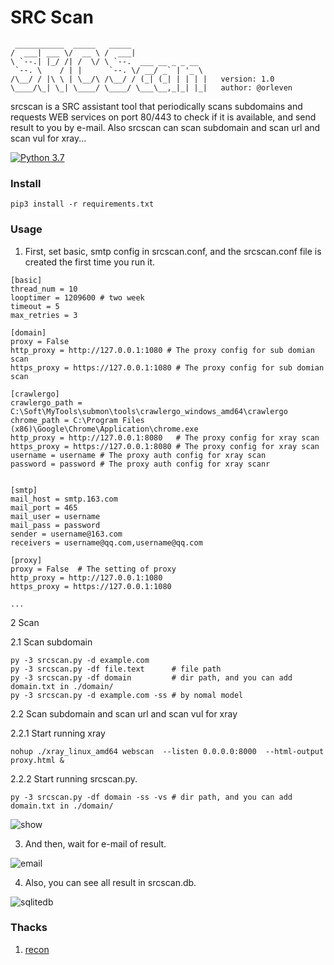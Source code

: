 # SRC Scan

```
 ___________  _____   _____                 
/  ___| ___ \/  __ \ /  ___|                
\ `--.| |_/ /| /  \/ \ `--.  ___ __ _ _ __  
 `--. \    / | |      `--. \/ __/ _` | '_ \ 
/\__/ / |\ \ | \__/\ /\__/ / (_| (_| | | | |   version: 1.0
\____/\_| \_| \____/ \____/ \___\__,_|_| |_|   author: @orleven                                                                      
```

srcscan is a SRC assistant tool that periodically scans subdomains and requests WEB services on port 80/443 to check if it is available, and send result to you by e-mail.
Also srcscan can scan subdomain and scan url and scan vul for xray...

[![Python 3.7](https://img.shields.io/badge/python-3.7-yellow.svg)](https://www.python.org/)


### Install

```
pip3 install -r requirements.txt
```

### Usage

1. First, set basic, smtp config in srcscan.conf, and the srcscan.conf file is created the first time you run it.

```
[basic]
thread_num = 10
looptimer = 1209600 # two week
timeout = 5
max_retries = 3

[domain]
proxy = False
http_proxy = http://127.0.0.1:1080 # The proxy config for sub domian scan 
https_proxy = https://127.0.0.1:1080 # The proxy config for sub domian scan 

[crawlergo]
crawlergo_path = C:\Soft\MyTools\submon\tools\crawlergo_windows_amd64\crawlergo
chrome_path = C:\Program Files (x86)\Google\Chrome\Application\chrome.exe
http_proxy = http://127.0.0.1:8080   # The proxy config for xray scan 
https_proxy = https://127.0.0.1:8080 # The proxy config for xray scan 
username = username # The proxy auth config for xray scan
password = password # The proxy auth config for xray scanr


[smtp]
mail_host = smtp.163.com
mail_port = 465
mail_user = username
mail_pass = password
sender = username@163.com
receivers = username@qq.com,username@qq.com

[proxy]
proxy = False  # The setting of proxy
http_proxy = http://127.0.0.1:1080
https_proxy = https://127.0.0.1:1080

...
```

2 Scan 

2.1 Scan subdomain

```
py -3 srcscan.py -d example.com
py -3 srcscan.py -df file.text      # file path
py -3 srcscan.py -df domain         # dir path, and you can add domain.txt in ./domain/
py -3 srcscan.py -d example.com -ss # by nomal model
```

2.2 Scan subdomain and scan url and scan vul for xray 

2.2.1 Start running xray

```ssh
nohup ./xray_linux_amd64 webscan  --listen 0.0.0.0:8000  --html-output proxy.html & 
```

2.2.2 Start running srcscan.py.

```
py -3 srcscan.py -df domain -ss -vs # dir path, and you can add domain.txt in ./domain/
```

![show](https://raw.githubusercontent.com/orleven/srcscan/master/show/show.png)

3. And then, wait for e-mail of result.

![email](https://raw.githubusercontent.com/orleven/srcscan/master/show/email.png)

4. Also, you can see all result in srcscan.db.

![sqlitedb](https://raw.githubusercontent.com/orleven/srcscan/master/show/sqlitedb.png)

### Thacks

1. [recon](https://github.com/t0w4r/recon)